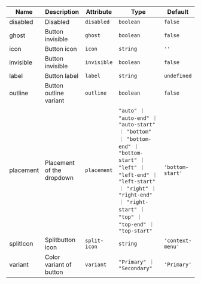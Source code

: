 | Name                                                                                                  | Description               | Attribute    | Type                                                                                                                                                                                                         | Default          |
| ----------------------------------------------------------------------------------------------------- | ------------------------- | ------------ | ------------------------------------------------------------------------------------------------------------------------------------------------------------------------------------------------------------ | ---------------- |
| <div className="Api__Table"> <div>disabled</div> <div className="Api__Table Docs__Tags"></div></div>  | Disabled                  | `disabled`   | `boolean`                                                                                                                                                                                                    | `false`          |
| <div className="Api__Table"> <div>ghost</div> <div className="Api__Table Docs__Tags"></div></div>     | Button invisible          | `ghost`      | `boolean`                                                                                                                                                                                                    | `false`          |
| <div className="Api__Table"> <div>icon</div> <div className="Api__Table Docs__Tags"></div></div>      | Button icon               | `icon`       | `string`                                                                                                                                                                                                     | `''`             |
| <div className="Api__Table"> <div>invisible</div> <div className="Api__Table Docs__Tags"></div></div> | Button invisible          | `invisible`  | `boolean`                                                                                                                                                                                                    | `false`          |
| <div className="Api__Table"> <div>label</div> <div className="Api__Table Docs__Tags"></div></div>     | Button label              | `label`      | `string`                                                                                                                                                                                                     | `undefined`      |
| <div className="Api__Table"> <div>outline</div> <div className="Api__Table Docs__Tags"></div></div>   | Button outline variant    | `outline`    | `boolean`                                                                                                                                                                                                    | `false`          |
| <div className="Api__Table"> <div>placement</div> <div className="Api__Table Docs__Tags"></div></div> | Placement of the dropdown | `placement`  | `"auto" ｜ "auto-end" ｜ "auto-start" ｜ "bottom" ｜ "bottom-end" ｜ "bottom-start" ｜ "left" ｜ "left-end" ｜ "left-start" ｜ "right" ｜ "right-end" ｜ "right-start" ｜ "top" ｜ "top-end" ｜ "top-start"` | `'bottom-start'` |
| <div className="Api__Table"> <div>splitIcon</div> <div className="Api__Table Docs__Tags"></div></div> | Splitbutton icon          | `split-icon` | `string`                                                                                                                                                                                                     | `'context-menu'` |
| <div className="Api__Table"> <div>variant</div> <div className="Api__Table Docs__Tags"></div></div>   | Color variant of button   | `variant`    | `"Primary" ｜ "Secondary"`                                                                                                                                                                                   | `'Primary'`      |
